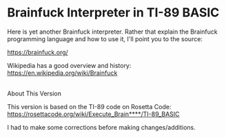 # Brainfuck Interpreter in TI-89 BASIC

Here is yet another Brainfuck interpreter. Rather that explain the Brainfuck programming language and how to use it, I'll point you to the source:  

https://brainfuck.org/  

Wikipedia has a good overview and history:  
https://en.wikipedia.org/wiki/Brainfuck  
&nbsp;  

About This Version  

This version is based on the TI-89 code on Rosetta Code:  
https://rosettacode.org/wiki/Execute_Brain****/TI-89_BASIC  

I had to make some corrections before making changes/additions.
